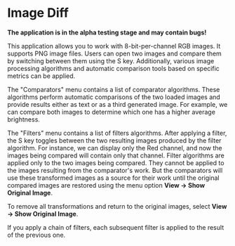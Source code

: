 # Image Diff

<b>The application is in the alpha testing stage and may contain bugs!</b>

This application allows you to work with 8-bit-per-channel RGB images. It supports PNG image files. Users can open two images and compare them by switching between them using the S key. Additionally, various image processing algorithms and automatic comparison tools based on specific metrics can be applied.

The "Comparators" menu contains a list of comparator algorithms. These algorithms perform automatic comparisons of the two loaded images and provide results either as text or as a third generated image. For example, we can compare both images to determine which one has a higher average brightness.  

The "Filters" menu contains a list of filters algorithms. After applying a filter, the S key toggles between the two resulting images produced by the filter algorithm. For instance, we can display only the Red channel, and now the images being compared will contain only that channel.
Filter algorithms are applied only to the two images being compared. They cannot be applied to the images resulting from the comparator's work. But the comparators will use these transformed images as a source for their work until the original compared images are restored using the menu option **View -> Show Original Image**.

To remove all transformations and return to the original images, select **View -> Show Original Image**.

If you apply a chain of filters, each subsequent filter is applied to the result of the previous one.
